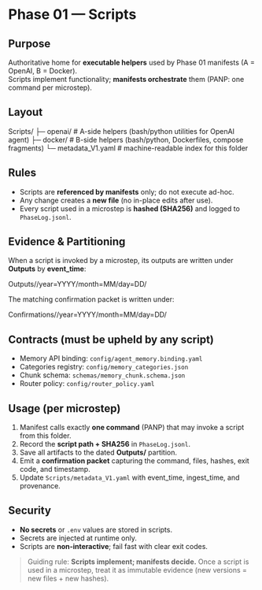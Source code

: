 <!-- readme_version: 1.0.0 -->

# Phase 01 — Scripts

## Purpose
Authoritative home for **executable helpers** used by Phase 01 manifests (A = OpenAI, B = Docker).  
Scripts implement functionality; **manifests orchestrate** them (PANP: one command per microstep).

## Layout

Scripts/
├─ openai/              # A-side helpers (bash/python utilities for OpenAI agent)
├─ docker/              # B-side helpers (bash/python, Dockerfiles, compose fragments)
└─ metadata_V1.yaml     # machine-readable index for this folder

## Rules
- Scripts are **referenced by manifests** only; do not execute ad-hoc.
- Any change creates a **new file** (no in-place edits after use).
- Every script used in a microstep is **hashed (SHA256)** and logged to `PhaseLog.jsonl`.

## Evidence & Partitioning
When a script is invoked by a microstep, its outputs are written under **Outputs** by **event_time**:

Outputs//year=YYYY/month=MM/day=DD/

The matching confirmation packet is written under:

Confirmations//year=YYYY/month=MM/day=DD/

## Contracts (must be upheld by any script)
- Memory API binding: `config/agent_memory.binding.yaml`
- Categories registry: `config/memory_categories.json`
- Chunk schema: `schemas/memory_chunk.schema.json`
- Router policy: `config/router_policy.yaml`

## Usage (per microstep)
1. Manifest calls exactly **one command** (PANP) that may invoke a script from this folder.  
2. Record the **script path + SHA256** in `PhaseLog.jsonl`.  
3. Save all artifacts to the dated **Outputs/** partition.  
4. Emit a **confirmation packet** capturing the command, files, hashes, exit code, and timestamp.  
5. Update `Scripts/metadata_V1.yaml` with event_time, ingest_time, and provenance.

## Security
- **No secrets** or `.env` values are stored in scripts.  
- Secrets are injected at runtime only.  
- Scripts are **non-interactive**; fail fast with clear exit codes.

> Guiding rule: **Scripts implement; manifests decide.** Once a script is used in a microstep, treat it as immutable evidence (new versions = new files + new hashes).
